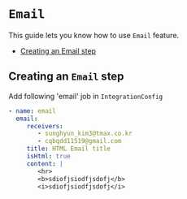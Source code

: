 # `Email`

This guide lets you know how to use `Email` feature.

* [Creating an Email step](#creating-an-email-step)

## Creating an `Email` step
Add following 'email' job in `IntegrationConfig`
```yaml
- name: email
  email:
     receivers:
        - sunghyun_kim3@tmax.co.kr
        - cqbqdd11519@gmail.com
     title: HTML Email title
     isHtml: true
     content: |
        <hr>
        <b>sdiofjsiodfjsdofj</b>
        <i>sdiofjsiodfjsdofj</i>
```
